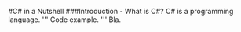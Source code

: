 #C# in a Nutshell
###Introduction - What is C#?
C# is a programming language. 
'''
Code example.
'''
Bla.

